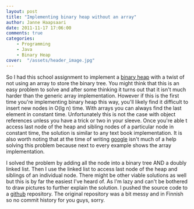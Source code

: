 ```yaml
---
layout: post
title: "Implementing binary heap without an array"
author: Janne Haapsaari
date: 2011-11-17 17:06:00
comments: true
categories:
    - Programming
    - Java
    - Binary Heap
cover:  "/assets/header_image.jpg"
---
```


So I had this school assignment to implement a
[binary heap](http://en.wikipedia.org/wiki/Binary_heap) with a twist of not
using an array to store the binary tree. You might think that this is an easy
problem to solve and after some thinking it turns out that it isn't much
harder than the generic array implementation. However if this is the first
time you're implementing binary heap this way, you'll likely find it difficult
to insert new nodes in O(lg n) time. With arrays you can always find the last
element in constant time. Unfortunately this is not the case with object
references unless you have a trick or two in your sleeve. Once you're able t
access last node of the heap and sibling nodes of a particular node in
constant time, the solution is similar to any text book implementation. It is
also worth noting that at the time of writing [google](http://www.google.com)
isn't much of a help solving this problem because next to every example shows
the array implementation.

I solved the problem by adding all the node into a binary tree AND a doubly
linked list. Then I use the linked list to access last node of the heap and
siblings of an individual node. There might be other viable solutions as well
but this is by far the easiest I've heard of. As I'm lazy and can't be
bothered to draw pictures to further explain the solution. I pushed the source
code to a [github](https://github.com/haaja/data_structures) repository. The
original repository was a bit messy and in Finnish so no commit history for
you guys, sorry.
